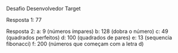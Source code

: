 Desafio Desenvolvedor Target

Resposta 1: 77

Resposta 2:
a: 9 (números ímpares)
b: 128 (dobra o número)
c: 49 (quadrados perfeitos)
d: 100 (quadrados de pares)
e: 13 (sequencia fibonacci)
f: 200 (números que começam com a letra d)
